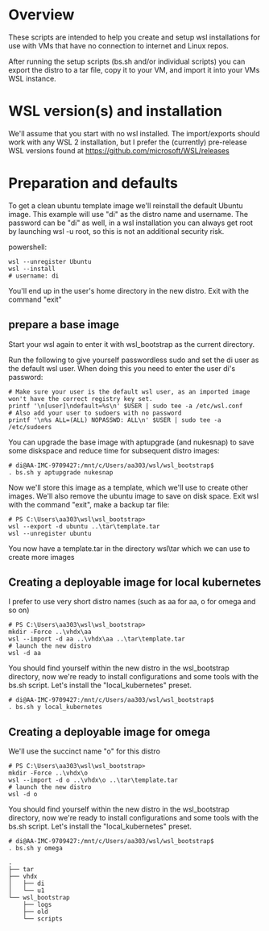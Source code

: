 # Overview
These scripts are intended to help you create and setup wsl installations for use with VMs that have no connection to internet and Linux repos. 

After running the setup scripts (bs.sh and/or individual scripts) you can export the distro to a tar file, copy it to your VM, and import it into your VMs WSL instance.

# WSL version(s) and installation
We'll assume that you start with no wsl installed.
The import/exports should work with any WSL 2 installation, but I prefer the (currently) pre-release WSL versions found at https://github.com/microsoft/WSL/releases

# Preparation and defaults

To get a clean ubuntu template image we'll reinstall the default Ubuntu image. This example will use "di" as the distro name and username. The password can be "di" as well, in a wsl installation you can always get root by launching wsl -u root, so this is not an additional security risk.

powershell:
```
wsl --unregister Ubuntu
wsl --install
# username: di

```
You'll end up in the user's home directory in the new distro. Exit with the command "exit"

## prepare a base image
Start your wsl again to enter it with wsl_bootstrap as the current directory.  

Run the following to give yourself passwordless sudo and set the di user as the default wsl user. When doing this you need to enter the user di's password:
```
# Make sure your user is the default wsl user, as an imported image won't have the correct registry key set. 
printf '\n[user]\ndefault=%s\n' $USER | sudo tee -a /etc/wsl.conf
# Also add your user to sudoers with no password
printf '\n%s ALL=(ALL) NOPASSWD: ALL\n' $USER | sudo tee -a /etc/sudoers
```

You can upgrade the base image with aptupgrade (and nukesnap) to save some diskspace and reduce time for subsequent distro images:
```
# di@AA-IMC-9709427:/mnt/c/Users/aa303/wsl/wsl_bootstrap$
. bs.sh y aptupgrade nukesnap
```
Now we'll store this image as a template, which we'll use to create other images. We'll also remove the ubuntu image to save on disk space.
Exit wsl with the command "exit", make a backup tar file:
```
# PS C:\Users\aa303\wsl\wsl_bootstrap> 
wsl --export -d ubuntu ..\tar\template.tar
wsl --unregister ubuntu
```
You now have a template.tar in the directory wsl\tar which we can use to create more images

## Creating a deployable image for local kubernetes

I prefer to use very short distro names (such as aa for aa, o for omega and so on)

```
# PS C:\Users\aa303\wsl\wsl_bootstrap> 
mkdir -Force ..\vhdx\aa
wsl --import -d aa ..\vhdx\aa ..\tar\template.tar
# launch the new distro
wsl -d aa
```
You should find yourself within the new distro in the wsl_bootstrap directory, now we're ready to install configurations and some tools with the bs.sh script. Let's install the "local_kubernetes" preset.

```
# di@AA-IMC-9709427:/mnt/c/Users/aa303/wsl/wsl_bootstrap$ 
. bs.sh y local_kubernetes
```
## Creating a deployable image for omega

We'll use the succinct name "o" for this distro
```
# PS C:\Users\aa303\wsl\wsl_bootstrap> 
mkdir -Force ..\vhdx\o
wsl --import -d o ..\vhdx\o ..\tar\template.tar
# launch the new distro
wsl -d o
```
You should find yourself within the new distro in the wsl_bootstrap directory, now we're ready to install configurations and some tools with the bs.sh script. Let's install the "local_kubernetes" preset.

```
# di@AA-IMC-9709427:/mnt/c/Users/aa303/wsl/wsl_bootstrap$ 
. bs.sh y omega
```


```
.
├── tar
├── vhdx
│   ├── di
│   └── u1
└── wsl_bootstrap
    ├── logs
    ├── old
    └── scripts
```